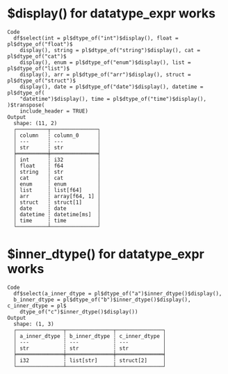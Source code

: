 # $display() for datatype_expr works

    Code
      df$select(int = pl$dtype_of("int")$display(), float = pl$dtype_of("float")$
        display(), string = pl$dtype_of("string")$display(), cat = pl$dtype_of("cat")$
        display(), enum = pl$dtype_of("enum")$display(), list = pl$dtype_of("list")$
        display(), arr = pl$dtype_of("arr")$display(), struct = pl$dtype_of("struct")$
        display(), date = pl$dtype_of("date")$display(), datetime = pl$dtype_of(
        "datetime")$display(), time = pl$dtype_of("time")$display(), )$transpose(
        include_header = TRUE)
    Output
      shape: (11, 2)
      ┌──────────┬───────────────┐
      │ column   ┆ column_0      │
      │ ---      ┆ ---           │
      │ str      ┆ str           │
      ╞══════════╪═══════════════╡
      │ int      ┆ i32           │
      │ float    ┆ f64           │
      │ string   ┆ str           │
      │ cat      ┆ cat           │
      │ enum     ┆ enum          │
      │ list     ┆ list[f64]     │
      │ arr      ┆ array[f64, 1] │
      │ struct   ┆ struct[1]     │
      │ date     ┆ date          │
      │ datetime ┆ datetime[ms]  │
      │ time     ┆ time          │
      └──────────┴───────────────┘

# $inner_dtype() for datatype_expr works

    Code
      df$select(a_inner_dtype = pl$dtype_of("a")$inner_dtype()$display(),
      b_inner_dtype = pl$dtype_of("b")$inner_dtype()$display(), c_inner_dtype = pl$
        dtype_of("c")$inner_dtype()$display())
    Output
      shape: (1, 3)
      ┌───────────────┬───────────────┬───────────────┐
      │ a_inner_dtype ┆ b_inner_dtype ┆ c_inner_dtype │
      │ ---           ┆ ---           ┆ ---           │
      │ str           ┆ str           ┆ str           │
      ╞═══════════════╪═══════════════╪═══════════════╡
      │ i32           ┆ list[str]     ┆ struct[2]     │
      └───────────────┴───────────────┴───────────────┘

